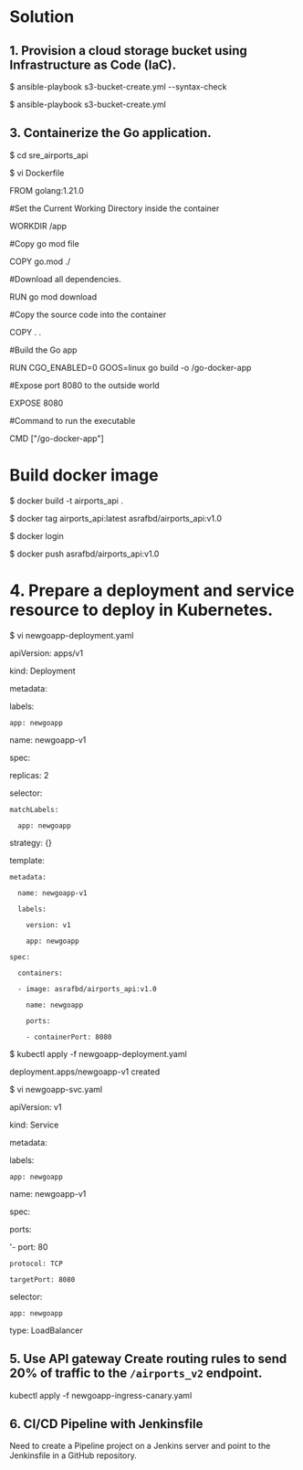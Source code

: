 # Solution

## 1. Provision a cloud storage bucket using Infrastructure as Code (IaC).
$ ansible-playbook s3-bucket-create.yml --syntax-check

$ ansible-playbook s3-bucket-create.yml
## 3. Containerize the Go application.

$ cd sre_airports_api

$ vi Dockerfile

FROM golang:1.21.0

#Set the Current Working Directory inside the container

WORKDIR /app

#Copy go mod file

COPY go.mod ./

#Download all dependencies.

RUN go mod download

#Copy the source code into the container

COPY . .

#Build the Go app

RUN CGO_ENABLED=0 GOOS=linux go build -o /go-docker-app

#Expose port 8080 to the outside world

EXPOSE 8080

#Command to run the executable

CMD ["/go-docker-app"]

# Build docker image
$ docker build -t airports_api .

$ docker tag airports_api:latest asrafbd/airports_api:v1.0

$ docker login

$ docker push asrafbd/airports_api:v1.0

# 4. Prepare a deployment and service resource to deploy in Kubernetes.

$ vi newgoapp-deployment.yaml

apiVersion: apps/v1

kind: Deployment

metadata:

  labels:
  
    app: newgoapp
    
  name: newgoapp-v1
  
spec:

  replicas: 2
  
  selector:
  
    matchLabels:
    
      app: newgoapp
      
  strategy: {}
  
  template:
  
    metadata:
    
      name: newgoapp-v1
      
      labels:
      
        version: v1
        
        app: newgoapp
        
    spec:
    
      containers:
      
      - image: asrafbd/airports_api:v1.0
      
        name: newgoapp
        
        ports:
        
        - containerPort: 8080
$ kubectl apply -f newgoapp-deployment.yaml

deployment.apps/newgoapp-v1 created

$ vi newgoapp-svc.yaml

apiVersion: v1

kind: Service

metadata:

  labels:
  
    app: newgoapp
    
  name: newgoapp-v1
  
spec:

  ports:
  
  '- port: 80
    
    protocol: TCP
    
    targetPort: 8080
    
  selector:
  
    app: newgoapp
    
  type: LoadBalancer

## 5. Use API gateway Create routing rules to send 20% of traffic to the `/airports_v2` endpoint.

kubectl apply -f newgoapp-ingress-canary.yaml

## 6. CI/CD Pipeline with Jenkinsfile

Need to create a Pipeline project on a Jenkins server and point to the Jenkinsfile in a GitHub repository.
